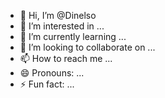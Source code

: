 - 👋 Hi, I’m @Dinelso
- 👀 I’m interested in ...
- 🌱 I’m currently learning ...
- 💞️ I’m looking to collaborate on ...
- 📫 How to reach me ...
- 😄 Pronouns: ...
- ⚡ Fun fact: ...

<!---
Dinelso/Dinelso is a ✨ special ✨ repository because its `README.md` (this file) appears on your GitHub profile.
You can click the Preview link to take a look at your changes.
--->
